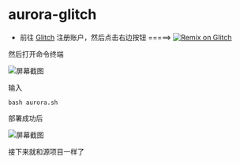# aurora-glitch

* 前往 [Glitch](https://glitch.com/) 注册账户，然后点击右边按钮 =====> [![Remix on Glitch](https://cdn.glitch.com/2703baf2-b643-4da7-ab91-7ee2a2d00b5b%2Fremix-button.svg)](https://glitch.com/edit/#!/import/github/aurora-develop/aurora-glitch)

然后打开命令终端

![屏幕截图](https://jsd.cdn.zzko.cn/gh/xiaozhou26/tuph@main/images/屏幕截图%202024-04-09%20211918.png)

输入
```
bash aurora.sh
```

部署成功后

![屏幕截图](https://jsd.cdn.zzko.cn/gh/xiaozhou26/tuph@main/images/屏幕截图%202024-04-09%20211925.png)

接下来就和源项目一样了

